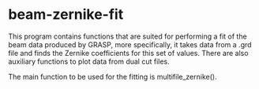 # beam-zernike-fit
This program contains functions that are suited for performing
a fit of the beam data produced by GRASP, more specifically, it
takes data from a .grd file and finds the Zernike coefficients
for this set of values.
There are also auxiliary functions to plot data from dual cut files.

The main function to be used for the fitting is multifile_zernike().
